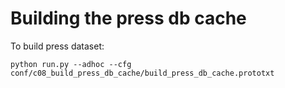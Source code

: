 # Building the press db cache

To build press dataset:
```
python run.py --adhoc --cfg conf/c08_build_press_db_cache/build_press_db_cache.prototxt
```
